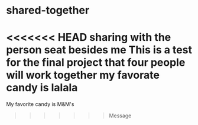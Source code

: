 # shared-together
<<<<<<< HEAD
sharing with the person seat besides  me
This is a test for the final project that four people will work together
my favorate candy is lalala
=======
My favorite candy is M&M's
>>>>>>> Message
